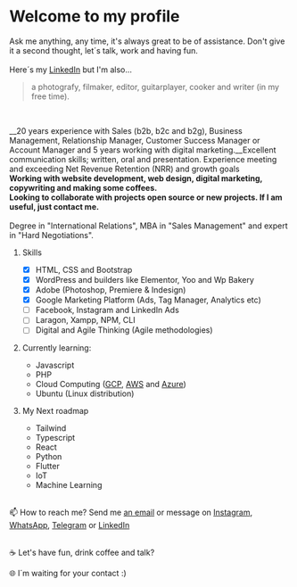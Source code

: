 
 <h1> Welcome to my profile</h1>
 
Ask me anything, any time, it's always great to be of assistance.
Don't give it a second thought, let´s talk, work and having fun. 
<br> 
<br> 
Here´s my <a href="https://www.linkedin.com/in/fernandodoc/" target="_blank">LinkedIn</a> but I'm also...
> a photografy, filmaker, editor, guitarplayer, cooker and writer (in my free time). 
<br> 
 
__20 years experience with Sales (b2b, b2c and b2g), Business Management, Relationship Manager, Customer Success Manager or Account Manager and 5 years working with digital marketing.__Excellent communication skills; written, oral and presentation. Experience meeting and exceeding Net Revenue Retention (NRR) and growth goals
<br>__Working with website development, web design, digital marketing, copywriting and making some coffees.__
<br>__Looking to collaborate with projects open source or new projects. If I am useful, just contact me.__
 <br><br>
 Degree in "International Relations", MBA in "Sales Management" and expert in "Hard Negotiations".

 
 1. Skills
     - [x] HTML, CSS and Bootstrap
     - [x] WordPress and builders like Elementor, Yoo and Wp Bakery
     - [x] Adobe (Photoshop, Premiere & Indesign)
     - [x] Google Marketing Platform (Ads, Tag Manager, Analytics etc)
     - [ ] Facebook, Instagram and LinkedIn Ads
     - [ ] Laragon, Xampp, NPM, CLI
     - [ ] Digital and Agile Thinking (Agile methodologies)
 
 2. Currently learning:
     - Javascript 
     - PHP 
     - Cloud Computing (<a href="https://cloud.google.com">GCP</a>, <a href="https://aws.amazon.com/pt/">AWS</a> and <a href="https://azure.microsoft.com/pt-br/">Azure</a>)
     - Ubuntu (Linux distribution)

 3. My Next roadmap
     - Tailwind
     - Typescript
     - React
     - Python
     - Flutter
     - IoT
     - Machine Learning
       
 <br>  
 📫 How to reach me? Send me <a href="mailto:fernando@lidere360ads.com">an email</a> or message on <a href="https://www.instagram.com/fernandodoc7/" target="_blank">Instagram</a>, <a href="https://wa.me/5516981180180" target="_blank">WhatsApp</a>, <a href="https://t.me/FernandoConsultorProfessor" target="_blank">Telegram</a> or <a href="https://www.linkedin.com/in/fernandodoc/" target="_blank">LinkedIn</a><br> 
 <br>
 
 ☕ Let's have fun, drink coffee and talk?
 
 🌐 I´m waiting for your contact :)

<!---
fernandodoc/fernandodoc is a ✨ special ✨ repository because its `README.md` (this file) appears on your GitHub profile.
You can click the Preview link to take a look at your changes.


--->


